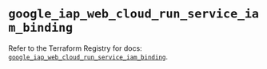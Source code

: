 # `google_iap_web_cloud_run_service_iam_binding`

Refer to the Terraform Registry for docs: [`google_iap_web_cloud_run_service_iam_binding`](https://registry.terraform.io/providers/hashicorp/google-beta/6.44.0/docs/resources/google_iap_web_cloud_run_service_iam_binding).
